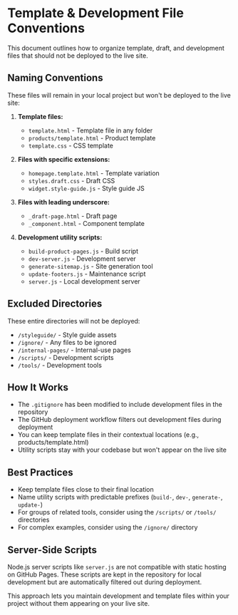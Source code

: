 # Template & Development File Conventions

This document outlines how to organize template, draft, and development files that should not be deployed to the live site.

## Naming Conventions

These files will remain in your local project but won't be deployed to the live site:

1. **Template files:**
   - `template.html` - Template file in any folder
   - `products/template.html` - Product template
   - `template.css` - CSS template

2. **Files with specific extensions:**
   - `homepage.template.html` - Template variation
   - `styles.draft.css` - Draft CSS
   - `widget.style-guide.js` - Style guide JS

3. **Files with leading underscore:**
   - `_draft-page.html` - Draft page
   - `_component.html` - Component template

4. **Development utility scripts:**
   - `build-product-pages.js` - Build script 
   - `dev-server.js` - Development server
   - `generate-sitemap.js` - Site generation tool
   - `update-footers.js` - Maintenance script
   - `server.js` - Local development server

## Excluded Directories

These entire directories will not be deployed:

- `/styleguide/` - Style guide assets
- `/ignore/` - Any files to be ignored
- `/internal-pages/` - Internal-use pages
- `/scripts/` - Development scripts
- `/tools/` - Development tools

## How It Works

- The `.gitignore` has been modified to include development files in the repository
- The GitHub deployment workflow filters out development files during deployment
- You can keep template files in their contextual locations (e.g., products/template.html)
- Utility scripts stay with your codebase but won't appear on the live site

## Best Practices

- Keep template files close to their final location
- Name utility scripts with predictable prefixes (`build-`, `dev-`, `generate-`, `update-`)
- For groups of related tools, consider using the `/scripts/` or `/tools/` directories
- For complex examples, consider using the `/ignore/` directory

## Server-Side Scripts

Node.js server scripts like `server.js` are not compatible with static hosting on GitHub Pages. These scripts are kept in the repository for local development but are automatically filtered out during deployment.

This approach lets you maintain development and template files within your project without them appearing on your live site. 